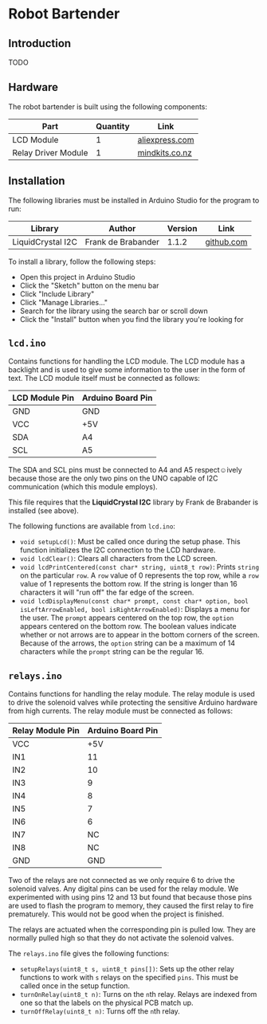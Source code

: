 # Robot Bartender

## Introduction

TODO

## Hardware

The robot bartender is built using the following components:

| Part | Quantity | Link |
| ---- | ---- | --- |
| LCD Module | 1 | [aliexpress.com](https://www.aliexpress.com/item/1PCS-LCD-module-Blue-screen-IIC-I2C-1602-for-arduino-1602-LCD-UNO-r3-mega2560/32763867041.html) |
| Relay Driver Module | 1 | [mindkits.co.nz](http://www.mindkits.co.nz/store/p/9318-8-Channel-Relay-Module-10A.aspx) |


## Installation

The following libraries must be installed in Arduino Studio for the program to run:

| Library            | Author             | Version | Link
| ------------------ | ------------------ | ------- | -----
| LiquidCrystal I2C  | Frank de Brabander | 1.1.2   | [github.com](https://github.com/marcoschwartz/LiquidCrystal_I2C) |

To install a library, follow the following steps:

- Open this project in Arduino Studio
- Click the "Sketch" button on the menu bar
- Click "Include Library"
- Click "Manage Libraries..."
- Search for the library using the search bar or scroll down
- Click the "Install" button when you find the library you're looking for

## `lcd.ino`

Contains functions for handling the LCD module. The LCD module has a backlight and is used to give some information to the user in the form of text. The LCD module itself must be connected as follows:

| LCD Module Pin | Arduino Board Pin |
| ---------------| ----------------- |
| GND            | GND               |
| VCC            | +5V               |
| SDA            | A4                |
| SCL            | A5                |

The SDA and SCL pins must be connected to A4 and A5 respect☺ively because those are the only two pins on the UNO capable of I2C communication (which this module employs).

This file requires that the **LiquidCrystal I2C** library by Frank de Brabander is installed (see above).

The following functions are available from `lcd.ino`:

- `void setupLcd()`: Must be called once during the setup phase. This function initializes the I2C connection to the LCD hardware.
- `void lcdClear()`: Clears all characters from the LCD screen.
- `void lcdPrintCentered(const char* string, uint8_t row)`: Prints `string` on the particular `row`. A `row` value of 0 represents the top row, while a `row` value of 1 represents the bottom row. If the string is longer than 16 characters it will "run off" the far edge of the screen.
- `void lcdDisplayMenu(const char* prompt, const char* option, bool isLeftArrowEnabled, bool isRightArrowEnabled)`: Displays a menu for the user. The `prompt` appears centered on the top row, the `option` appears centered on the bottom row. The boolean values indicate whether or not arrows are to appear in the bottom corners of the screen. Because of the arrows, the `option` string can be a maximum of 14 characters while the `prompt` string can be the regular 16.

## `relays.ino`

Contains functions for handling the relay module. The relay module is used to drive the solenoid valves while protecting the sensitive Arduino hardware from high currents. The relay module must be connected as follows:

| Relay Module Pin | Arduino Board Pin |
| ---------------- | ----------------- |
| VCC              | +5V               |
| IN1              | 11                |
| IN2              | 10                |
| IN3              | 9                 |
| IN4              | 8                 |
| IN5              | 7                 |
| IN6              | 6                 |
| IN7              | NC                |
| IN8              | NC                |
| GND              | GND               |

Two of the relays are not connected as we only require 6 to drive the solenoid valves. Any digital pins can be used for the relay module. We experimented with using pins 12 and 13 but found that because those pins are used to flash the program to memory, they caused the first relay to fire prematurely. This would not be good when the project is finished.

The relays are actuated when the corresponding pin is pulled low. They are normally pulled high so that they do not activate the solenoid valves.

The `relays.ino` file gives the following functions:

- `setupRelays(uint8_t s, uint8_t pins[])`: Sets up the other relay functions to work with `s` relays on the specified `pins`. This must be called once in the setup function.
- `turnOnRelay(uint8_t n)`: Turns on the `n`th relay. Relays are indexed from one so that the labels on the physical PCB match up.
- `turnOffRelay(uint8_t n)`: Turns off the `n`th relay.